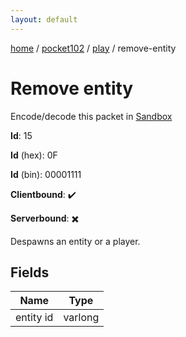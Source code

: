 ```yaml
---
layout: default
---
```


[home](/)  /  [pocket102](/protocol/pocket102)  /  [play](/protocol/pocket102/play)  /  remove-entity

# Remove entity

Encode/decode this packet in [Sandbox](../../../sandbox/pocket102#Play.RemoveEntity)

**Id**: 15

**Id** (hex): 0F

**Id** (bin): 00001111

**Clientbound**: ✔️

**Serverbound**: ✖️

Despawns an entity or a player.

## Fields

Name | Type
---|---
entity id | varlong
